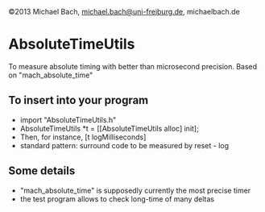 ©2013 Michael Bach, michael.bach@uni-freiburg.de, michaelbach.de


AbsoluteTimeUtils
=================

To measure absolute timing with better than microsecond precision.
Based on "mach_absolute_time"

 

To insert into your program
-------------------------
*	import "AbsoluteTimeUtils.h"
* 	AbsoluteTimeUtils *t = [[AbsoluteTimeUtils alloc] init];
*	Then, for instance, [t logMilliseconds]
*	standard pattern: surround code to be measured by reset - log


Some details
------------
* "mach_absolute_time" is supposedly currently the most precise timer
* the test program allows to check long-time of many deltas